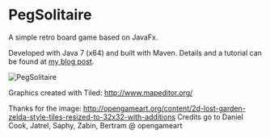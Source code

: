 PegSolitaire
============

A simple retro board game based on JavaFx.

Developed with Java 7 (x64) and built with Maven. Details and a tutorial can be found at [my blog post](http://smooth-java.blogspot.de/2013/12/tutorial-how-to-develop-simple-javafx.html). 

![PegSolitaire](http://3.bp.blogspot.com/-m4YLFCbzIXU/UpxpU1I7SvI/AAAAAAAAAYQ/hhEpdXxzzuo/s1600/PegSolitaire.jpg)

Graphics created with Tiled: http://www.mapeditor.org/

Thanks for the image: http://opengameart.org/content/2d-lost-garden-zelda-style-tiles-resized-to-32x32-with-additions
Credits go to Daniel Cook, Jatrel, Saphy, Zabin, Bertram @ opengameart
 